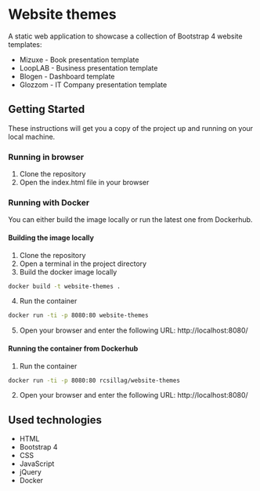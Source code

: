 # Website themes
A static web application to showcase a collection of Bootstrap 4 website templates:
* Mizuxe - Book presentation template
* LoopLAB - Business presentation template
* Blogen - Dashboard template
* Glozzom - IT Company presentation template

## Getting Started

These instructions will get you a copy of the project up and running on your local machine.

### Running in browser

1. Clone the repository
2. Open the index.html file in your browser

### Running with Docker
You can either build the image locally or run the latest one from Dockerhub.

#### Building the image locally
1. Clone the repository
2. Open a terminal in the project directory
3. Build the docker image locally
```bash
docker build -t website-themes .
```
4. Run the container
```bash
docker run -ti -p 8080:80 website-themes
```
5. Open your browser and enter the following URL: http://localhost:8080/

#### Running the container from Dockerhub
1. Run the container
```bash
docker run -ti -p 8080:80 rcsillag/website-themes
```
2. Open your browser and enter the following URL: http://localhost:8080/


## Used technologies

* HTML
* Bootstrap 4
* CSS
* JavaScript
* jQuery
* Docker
